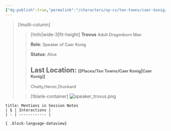 ```yaml
---
{"dg-publish":true,"permalink":"/characters/np-cs/ten-towns/caer-konig/trovus/"}
---
```


>[!multi-column]
>> [!info|wide-3|fit-height] **Trovus**
>> <span style="font-size: 0.8rem;">Adult Dragonborn Man</span>
>>
>>**Role**:
>><span style="font-size: 0.8rem;">Speaker of Caer Konig</span>
>>
>>**Status**:
>><span style="font-size: 0.8rem;">Alive</span> 
>>
>>**Last Location**:
>><span style="font-size: 0.8rem;">[[Places/Ten Towns/Caer Konig\|Caer Konig]]</span>
>>  ---
>>  <span style="font-size: 0.8rem;">Chatty,Heroic,Drunkard</span>
>
>> [!blank-container]
>> ![speaker_trovus.png](/img/user/_attachments/npcs/speaker_trovus.png)
> 


````ad-example
title: Mentions in Session Notes
| § | Interactions |
| - | ------------ |

{ .block-language-dataview}
````

